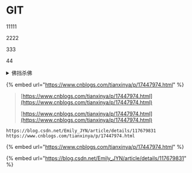 # GIT

11111

2222

333

44

<details>

<summary>佛挡杀佛</summary>

[https://www.cnblogs.com/tianxinya/p/17447974.html](https://www.cnblogs.com/tianxinya/p/17447974.html)

[https://www.cnblogs.com/tianxinya/p/17447974.html](https://www.cnblogs.com/tianxinya/p/17447974.html)

</details>

{% embed url="https://www.cnblogs.com/tianxinya/p/17447974.html" %}

> [https://www.cnblogs.com/tianxinya/p/17447974.html](https://www.cnblogs.com/tianxinya/p/17447974.html)
>
> [https://www.cnblogs.com/tianxinya/p/17447974.html](https://www.cnblogs.com/tianxinya/p/17447974.html)

```
https://blog.csdn.net/Emily_JYN/article/details/117679831
https://www.cnblogs.com/tianxinya/p/17447974.html
```

{% embed url="https://www.cnblogs.com/tianxinya/p/17447974.html" %}

{% embed url="https://blog.csdn.net/Emily_JYN/article/details/117679831" %}
